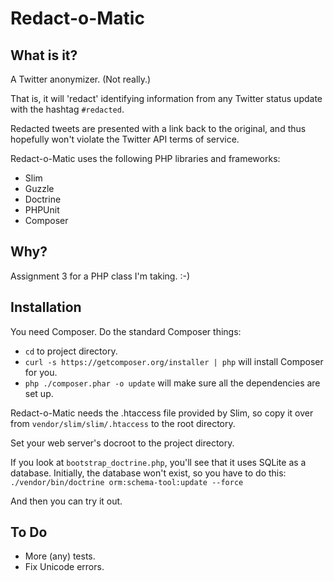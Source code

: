 Redact-o-Matic
===

What is it?
----

A Twitter anonymizer. (Not really.)

That is, it will 'redact' identifying information from any Twitter status update with the hashtag `#redacted`.

Redacted tweets are presented with a link back to the original, and thus hopefully won't violate the Twitter API terms of service.

Redact-o-Matic uses the following PHP libraries and frameworks:

- Slim
- Guzzle
- Doctrine
- PHPUnit
- Composer

Why?
----

Assignment 3 for a PHP class I'm taking. :-)

Installation
----

You need Composer. Do the standard Composer things:

- `cd` to project directory.
- `curl -s https://getcomposer.org/installer | php` will install Composer for you.
- `php ./composer.phar -o update` will make sure all the dependencies are set up.

Redact-o-Matic needs the .htaccess file provided by Slim, so copy it over from `vendor/slim/slim/.htaccess` to the root directory.

Set your web server's docroot to the project directory.

If you look at `bootstrap_doctrine.php`, you'll see that it uses SQLite as a database. Initially, the database won't exist, so you have to do this: `./vendor/bin/doctrine orm:schema-tool:update --force`

And then you can try it out.

To Do
----

- More (any) tests.
- Fix Unicode errors.
